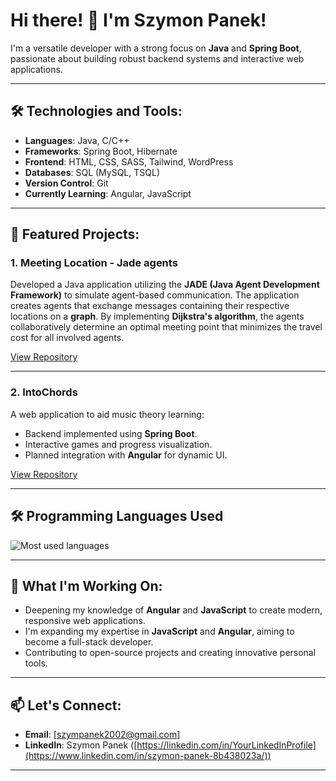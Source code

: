 # Hi there! 👋 I'm Szymon Panek!

I'm a versatile developer with a strong focus on **Java** and **Spring Boot**, passionate about building robust backend systems and interactive web applications.

---

## 🛠️ Technologies and Tools:
- **Languages**: Java, C/C++
- **Frameworks**: Spring Boot, Hibernate
- **Frontend**: HTML, CSS, SASS, Tailwind, WordPress
- **Databases**: SQL (MySQL, TSQL)
- **Version Control**: Git
- **Currently Learning**: Angular, JavaScript

---

## 🌟 Featured Projects:
### 1. **Meeting Location - Jade agents**  
Developed a Java application utilizing the **JADE (Java Agent Development Framework)** to simulate agent-based communication.
The application creates agents that exchange messages containing their respective locations on a **graph**.
By implementing **Dijkstra's algorithm**, the agents collaboratively determine an optimal meeting point that minimizes the travel cost for all involved agents.

[View Repository](https://github.com/szymekpanek/MeetingLocationJade)

---

### 2. **IntoChords**  
A web application to aid music theory learning:  
- Backend implemented using **Spring Boot**.  
- Interactive games and progress visualization.  
- Planned integration with **Angular** for dynamic UI.

[View Repository](https://github.com/szymekpanek/intochords-spring-app)

---

## 🛠️ Programming Languages Used

![Most used languages](https://github-readme-stats.vercel.app/api/top-langs/?username=szymekpanek&layout=compact&theme=radical)

---

## 🚀 What I'm Working On:
- Deepening my knowledge of **Angular** and **JavaScript** to create modern, responsive web applications.  
- I'm expanding my expertise in **JavaScript** and **Angular**, aiming to become a full-stack developer.
- Contributing to open-source projects and creating innovative personal tools.

---

## 📫 Let's Connect:
- **Email**: [szympanek2002@gmail.com]  
- **LinkedIn**: Szymon Panek ([https://linkedin.com/in/YourLinkedInProfile](https://www.linkedin.com/in/szymon-panek-8b438023a/))

---


